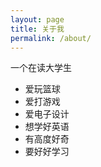 ```yaml
---
layout: page
title: 关于我
permalink: /about/
---
```


一个在读大学生
* 爱玩篮球
* 爱打游戏
* 爱电子设计
* 想学好英语
* 有高度好奇
* 要好好学习